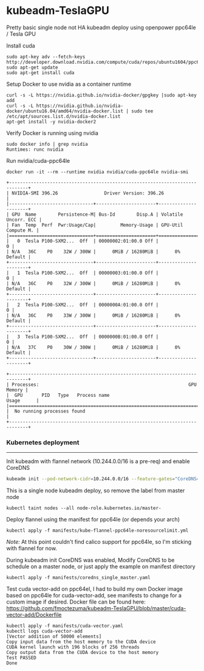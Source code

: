 # kubeadm-TeslaGPU
Pretty basic single node not HA kubeadm deploy using openpower ppc64le / Tesla GPU

Install cuda
```
sudo apt-key adv --fetch-keys http://developer.download.nvidia.com/compute/cuda/repos/ubuntu1604/ppc64el/7fa2af80.pub
sudo apt-get update
sudo apt-get install cuda
```

Setup Docker to use nvidia as a container runtime 
```
curl -s -L https://nvidia.github.io/nvidia-docker/gpgkey |sudo apt-key add
curl -s -L https://nvidia.github.io/nvidia-docker/ubuntu16.04/amd64/nvidia-docker.list | sudo tee /etc/apt/sources.list.d/nvidia-docker.list
apt-get install -y nvidia-docker2
```

Verify Docker is running using nvidia
```
sudo docker info | grep nvidia
Runtimes: runc nvidia
```

Run nvidia/cuda-ppc64le
```
docker run -it --rm --runtime nvidia nvidia/cuda-ppc64le nvidia-smi

+-----------------------------------------------------------------------------+
| NVIDIA-SMI 396.26                 Driver Version: 396.26                    |
|-------------------------------+----------------------+----------------------+
| GPU  Name        Persistence-M| Bus-Id        Disp.A | Volatile Uncorr. ECC |
| Fan  Temp  Perf  Pwr:Usage/Cap|         Memory-Usage | GPU-Util  Compute M. |
|===============================+======================+======================|
|   0  Tesla P100-SXM2...  Off  | 00000002:01:00.0 Off |                    0 |
| N/A   36C    P0    32W / 300W |      0MiB / 16280MiB |      0%      Default |
+-------------------------------+----------------------+----------------------+
|   1  Tesla P100-SXM2...  Off  | 00000003:01:00.0 Off |                    0 |
| N/A   36C    P0    32W / 300W |      0MiB / 16280MiB |      0%      Default |
+-------------------------------+----------------------+----------------------+
|   2  Tesla P100-SXM2...  Off  | 0000000A:01:00.0 Off |                    0 |
| N/A   36C    P0    33W / 300W |      0MiB / 16280MiB |      0%      Default |
+-------------------------------+----------------------+----------------------+
|   3  Tesla P100-SXM2...  Off  | 0000000B:01:00.0 Off |                    0 |
| N/A   37C    P0    30W / 300W |      0MiB / 16280MiB |      0%      Default |
+-------------------------------+----------------------+----------------------+

+-----------------------------------------------------------------------------+
| Processes:                                                       GPU Memory |
|  GPU       PID   Type   Process name                             Usage      |
|=============================================================================|
|  No running processes found                                                 |
+-----------------------------------------------------------------------------+

```

### Kubernetes deployment

------

Init kubeadm with flannel network (10.244.0.0/16 is a pre-req) and enable CoreDNS
```bash
kubeadm init --pod-network-cidr=10.244.0.0/16 --feature-gates="CoreDNS=true"
```

This is a single node kubeadm deploy, so remove the label from master node
```
kubectl taint nodes --all node-role.kubernetes.io/master-
```

Deploy flannel using the manifest for ppc64le (or depends your arch)
```
kubectl apply -f manifests/kube-flannel-ppc64le-noresourcelimit.yml
```
*Note:* At this point couldn't find calico support for ppc64le, so I'm sticking with flannel for now.

During kubeadm init CoreDNS was enabled, Modify CoreDNS to be schedule on a master node, or just apply the example on manifest directory

```
kubectl apply -f manifests/coredns_single_master.yaml
```

Test cuda vector-add on ppc64el, I had to build my own Docker image based on ppc64le for cuda-vector-add, see manifests to change for a custom image if desired.
Docker file can be found here:
https://github.com/fmoctezuma/kubeadm-TeslaGPU/blob/master/cuda-vector-add/Dockerfile

```
kubectl apply -f manifests/cuda-vector.yaml
kubectl logs cuda-vector-add
[Vector addition of 50000 elements]
Copy input data from the host memory to the CUDA device
CUDA kernel launch with 196 blocks of 256 threads
Copy output data from the CUDA device to the host memory
Test PASSED
Done
```



